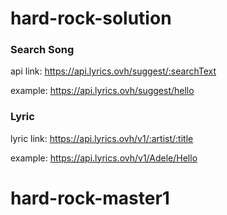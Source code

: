 # hard-rock-solution
### Search Song
api link: https://api.lyrics.ovh/suggest/:searchText

example: https://api.lyrics.ovh/suggest/hello

### Lyric
lyric link: https://api.lyrics.ovh/v1/:artist/:title

example: https://api.lyrics.ovh/v1/Adele/Hello
# hard-rock-master1
